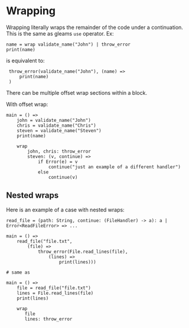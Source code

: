 # Wrapping 

Wrapping literally wraps the remainder of the code under a continuation. This is the same as gleams `use` operator. Ex:


```
name = wrap validate_name("John") | throw_error
print(name)
```

is equivalent to:

```
 throw_error(validate_name("John"), (name) =>
     print(name)
 )
```

There can be multiple offset wrap sections within a block.


With offset wrap:

```
main = () =>
    john = validate_name("John")
    chris = validate_name("Chris")
    steven = validate_name("Steven")
    print(name)
    
    wrap 
        john, chris: throw_error
        steven: (v, continue) => 
            if Error(e) = v  
                continue("just an example of a different handler") 
            else 
                continue(v)
```


## Nested wraps

Here is an example of a case with nested wraps:

```
read_file = (path: String, continue: (FileHandler) -> a): a | Error<ReadFileError> => ...

main = () =>
    read_file("file.txt", 
        (file) => 
            throw_error(File.read_lines(file), 
                (lines) => 
                    print(lines)))
        
# same as

main = () =>
    file = read_file("file.txt")
    lines = File.read_lines(file)
    print(lines)
    
    wrap
       file
       lines: throw_error
    
```
